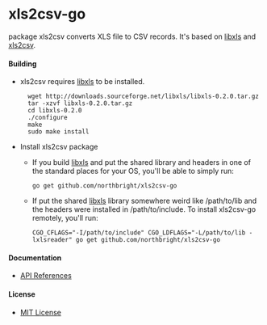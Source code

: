 # xls2csv-go

package xls2csv converts XLS file to CSV records. It's based on [libxls](http://libxls.sourceforge.net/) and [xls2csv](https://github.com/northbright/xls2csv).

#### Building
* xls2csv requires [libxls](http://libxls.sourceforge.net/) to be installed.

        wget http://downloads.sourceforge.net/libxls/libxls-0.2.0.tar.gz
        tar -xzvf libxls-0.2.0.tar.gz
        cd libxls-0.2.0
        ./configure
        make
        sudo make install 

*  Install xls2csv package

    * If you build [libxls](http://libxls.sourceforge.net/) and put the shared library and headers in one of the standard places for your OS, you'll be able to simply run:

          go get github.com/northbright/xls2csv-go

    * If put the shared [libxls](http://libxls.sourceforge.net/) library somewhere weird like /path/to/lib and the headers were installed in /path/to/include. To install xls2csv-go remotely, you'll run:

          CGO_CFLAGS="-I/path/to/include" CGO_LDFLAGS="-L/path/to/lib -lxlsreader" go get github.com/northbright/xls2csv-go

#### Documentation
* [API References](https://godoc.org/github.com/northbright/xls2csv-go/xls2csv)

#### License
* [MIT License](LICENSE)

